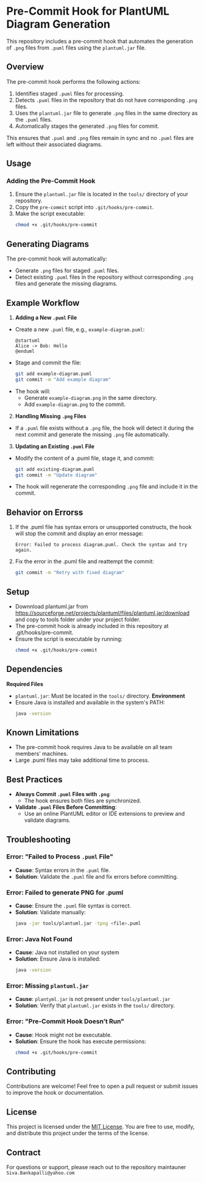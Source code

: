 # Pre-Commit Hook for PlantUML Diagram Generation
This repository includes a pre-commit hook that automates the generation of `.png` files from `.puml` files using the `plantuml.jar` file.

## Overview
The pre-commit hook performs the following actions:
1. Identifies staged `.puml` files for processing.
2. Detects `.puml` files in the repository that do not have corresponding `.png` files.
3. Uses the `plantuml.jar` file to generate `.png` files in the same directory as the `.puml` files.
4. Automatically stages the generated `.png` files for commit.

This ensures that `.puml` and `.png` files remain in sync and no `.puml` files are left without their associated diagrams.

## Usage
### Adding the Pre-Commit Hook
1. Ensure the `plantuml.jar` file is located in the `tools/` directory of your repository.
2. Copy the `pre-commit` script into `.git/hooks/pre-commit`.
3. Make the script executable:
   ```bash
   chmod +x .git/hooks/pre-commit

## Generating Diagrams
The pre-commit hook will automatically:
- Generate `.png` files for staged `.puml` files.
- Detect existing `.puml` files in the repository without corresponding `.png` files and generate the missing diagrams.

## Example Workflow
1. **Adding a New `.puml` File**
 - Create a new `.puml` file, e.g., `example-diagram.puml`:
   ```puml
   @startuml
   Alice -> Bob: Hello
   @enduml
 - Stage and commit the file:
   ```bash
   git add example-diagram.puml
   git commit -m "Add example diagram"
 - The hook will:
   - Generate `example-diagram.png` in the same directory.
   - Add `example-diagram.png` to the commit.
2. **Handling Missing `.png` Files**
 - If a `.puml` file exists without a `.png` file, the hook will detect it during the next commit and generate the missing `.png` file automatically.
3. **Updating an Existing `.puml` File**
 - Modify the content of a .puml file, stage it, and commit:
   ```bash
   git add existing-diagram.puml
   git commit -m "Update diagram"
 - The hook will regenerate the corresponding `.png` file and include it in the commit.

## Behavior on Errorss
1. If the .puml file has syntax errors or unsupported constructs, the hook will stop the commit and display an error message:
    ```plaintext
    Error: Failed to process diagram.puml. Check the syntax and try again.
2. Fix the error in the .puml file and reattempt the commit:
    ```bash
    git commit -m "Retry with fixed diagram"

## Setup
- Downnload plantuml.jar from https://sourceforge.net/projects/plantuml/files/plantuml.jar/download and copy to tools folder under your project folder.
- The pre-commit hook is already included in this repository at .git/hooks/pre-commit.
- Ensure the script is executable by running:
    ```bash
    chmod +x .git/hooks/pre-commit

## Dependencies
**Required Files**
 - `plantuml.jar`: Must be located in the `tools/` directory.
**Environment**
 - Ensure Java is installed and available in the system's PATH:
   ```bash
   java -version

## Known Limitations
- The pre-commit hook requires Java to be available on all team members' machines.
- Large .puml files may take additional time to process.

## Best Practices
- **Always Commit `.puml` Files with `.png`**:
   - The hook ensures both files are synchronized.
- **Validate `.puml` Files Before Committing**:
  - Use an online PlantUML editor or IDE extensions to preview and validate diagrams.

## Troubleshooting
### Error: "Failed to Process `.puml` File"
- **Cause**: Syntax errors in the `.puml` file.
- **Solution**: Validate the `.puml` file and fix errors before committing.

### Error: Failed to generate PNG for <file>.puml
- **Cause**: Ensure the `.puml` file syntax is correct.
- **Solution**: Validate manually:
   ```bash
   java -jar tools/plantuml.jar -tpng <file>.puml

### Error: Java Not Found
- **Cause**: Java not installed on your system
- **Solution**: Ensure Java is installed:
   ```bash
   java -version

### Error: Missing `plantuml.jar`
- **Cause**: `plantyml.jar` is not present under `tools/plantuml.jar`
- **Solution**: Verify that `plantuml.jar` exists in the `tools/` directory.

### Error: "Pre-Commit Hook Doesn’t Run"
- **Cause**: Hook might not be executable.
- **Solution**: Ensure the hook has execute permissions:
  ```bash
  chmod +x .git/hooks/pre-commit

## Contributing
Contributions are welcome! Feel free to open a pull request or submit issues to improve the hook or documentation.

## License
This project is licensed under the [MIT License]([LICENSE](https://github.com/sivabankapalli/pre-commit-hooks-plantuml-to-png/blob/main/LICENSE)). You are free to use, modify, and distribute this project under the terms of the license.

## Contract
For questions or support, please reach out to the repository maintauner `Siva.Bankapalli@yahoo.com`
